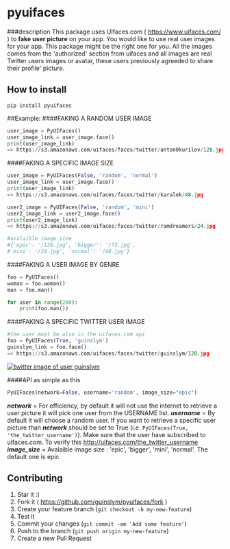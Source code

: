 # pyuifaces

###description
This package uses UIfaces.com ( https://www.uifaces.com/ ) to **fake user picture** on your app. You would like to use real user images for your app. This package might be the right one for you. All the images comes from the 'authorized' section from uifaces and all images are real Twitter users images or avatar, these users previously agreeded to share their profile' picture.

## How to install ##

    pip install pyuifaces

##Example:
####FAKING A RANDOM USER IMAGE
```python
user_image = PyUIFaces()
user_image_link = user_image.face()
print(user_image_link)
=> https://s3.amazonaws.com/uifaces/faces/twitter/anton0kurilov/128.jpg
```

####FAKING A SPECIFIC IMAGE SIZE
```python
user_image = PyUIFaces(False, 'random', 'normal')
user_image_link = user_image.face()
print(user_image_link)
=> https://s3.amazonaws.com/uifaces/faces/twitter/karalek/48.jpg

user2_image = PyUIFaces(False, 'random', 'mini')
user2_image_link = user2_image.face()
print(user2_image_link)
=> https://s3.amazonaws.com/uifaces/faces/twitter/ramdreamers/24.jpg

#avalaible image size
#{'epic': '/128.jpg', 'bigger': '/73.jpg', 
#'mini': '/24.jpg', 'normal': '/48.jpg'}
```

####FAKING A USER IMAGE BY GENRE
```python
foo = PyUIFaces()
woman = foo.woman()
man = foo.man()

for user in range(200):
	print(foo.man())
```

####FAKING A SPECIFIC TWITTER USER IMAGE
```python
#the user must be also in the uifaces.com api
foo = PyUIFaces(True, 'guinslym')
guinslym_link = foo.face()
=> https://s3.amazonaws.com/uifaces/faces/twitter/guinslym/128.jpg
```

[![twitter image of user guinslym](https://s3.amazonaws.com/uifaces/faces/twitter/guinslym/128.jpg)](http://uifaces.com/guinslym)

####API
as simple as this
```python
PyUIFaces(network=False, username='random', image_size="epic")
```
***network*** = For efficiency, by default it will not use the internet to retrieve a user picture it will pick one user from the USERNAME list.
***username*** = By default it will choose a random user. If you want to retrieve a specific user picture than ***network*** should be set to True (i.e. ```PyUIFaces(True, 'the_twitter_username')```). Make sure that the user have subscribed to uifaces.com. To verify this http://uifaces.com/the_twitter_username
***image_size*** = Avalaible image size : 'epic', 'bigger', 'mini', 'normal'. The default one is epic


## Contributing

1. Star it :)
2. Fork it ( https://github.com/guinslym/pyuifaces/fork )
3. Create your feature branch (`git checkout -b my-new-feature`)
4. Test it
5. Commit your changes (`git commit -am 'Add some feature'`)
6. Push to the branch (`git push origin my-new-feature`)
7. Create a new Pull Request
